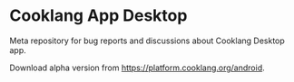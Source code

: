 # Cooklang App Desktop

Meta repository for bug reports and discussions about Cooklang Desktop app.

Download alpha version from https://platform.cooklang.org/android.
